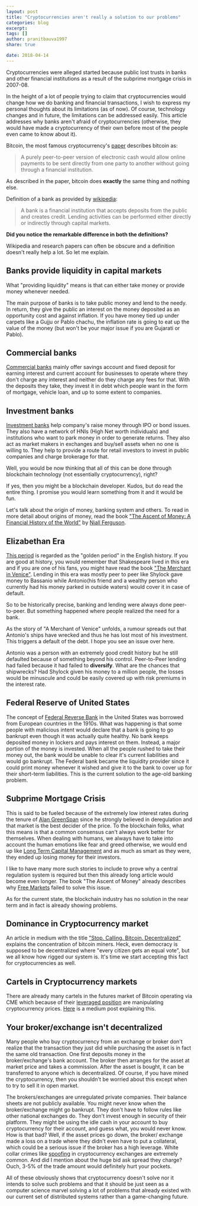 ```yaml
---
layout: post
title: "Cryptocurrencies aren't really a solution to our problems"
categories: blog
excerpt:
tags: []
author: pranitbauva1997
share: true

date: 2018-04-14
---
```


Cryptocurrencies were alleged started because public lost trusts in banks
and other financial institutions as a result of the subprime mortgage
crisis in 2007-08.

In the height of a lot of people trying to claim that cryptocurrencies
would change how we do banking and financial transactions, I wish to
express my personal thoughts about its limitations (as of now). Of course,
technology changes and in future, the limitations can be addressed easily.
This article addresses why banks aren't afraid of cryptocurrencies
(otherwise, they would have made a cryptocurrency of their own before most
of the people even came to know about it).

Bitcoin, the most famous cryptocurrency's
[paper](https://bitcoin.org/bitcoin.pdf)
describes bitcoin as:

> A purely peer-to-peer version of electronic cash would allow online
> payments to be sent directly from one party to another without going
> through a financial institution.

As described in the paper, bitcoin does **exactly** the same thing and nothing
else.

Definition of a bank as provided by
[wikipedia](https://en.wikipedia.org/wiki/Bank):

> A bank is a financial institution that accepts deposits from the public
> and creates credit. Lending activities can be performed either directly
> or indirectly through capital markets.

**Did you notice the remarkable difference in both the definitions?**

Wikipedia and research papers can often be obscure and a definition doesn't
really help a lot. So let me explain.

## Banks provide liquidity in capital markets

What "providing liquidity" means is that can either take money or provide
money whenever needed.

The main purpose of banks is to take public money and lend to
the needy. In return, they give the public an interest on the money
deposited as an opportunity cost and against inflation. If you have money
tied up under carpets like a Gujju or Pablo chachu, the inflation rate is
going to eat up the value of the money (but won't be your major issue if
you are Gujarati or Pablo).

## Commercial banks

[Commercial banks](https://en.wikipedia.org/wiki/Commercial_bank)
mainly offer savings account and fixed deposit for earning
interest and current account for businesses to operate where they don't
charge any interest and neither do they charge any fees for that. With the
deposits they take, they invest it in debt which people want in the form
of mortgage, vehicle loan, and up to some extent to companies.

## Investment banks

[Investment banks](https://en.wikipedia.org/wiki/Investment_banking)
help company's raise money through IPO or bond issues.
They also have a network of HNIs (High Net worth individuals) and
institutions who want to park money in order to generate returns. They also
act as market makers in exchanges and buy/sell assets when no one is
willing to. They help to provide a route for retail investors to invest
in public companies and charge brokerage for that.

Well, you would be now thinking that all of this can be done through
blockchain technology (not essentially cryptocurrency), right?

If yes, then you might be a blockchain developer. Kudos, but do read the
entire thing. I promise you would learn something from it and it would be
fun.

Let's talk about the origin of money, banking system and others. To read
in more detail about origins of money, read the book
["The Ascent of Money: A Financial History of the World"](https://www.goodreads.com/book/show/2714607-the-ascent-of-money)
by [Niall Ferguson](https://www.goodreads.com/author/show/5790.Niall_Ferguson).

## Elizabethan Era

[This period](https://en.wikipedia.org/wiki/Elizabethan_era)
is regarded as the "golden period" in the English history. If
you are good at history, you would remember that Shakespeare lived in this
era and if you are one of his fans, you might have read the book
["The Merchant in Venice"](https://en.wikipedia.org/wiki/The_Merchant_of_Venice).
Lending in this era was mostly peer to peer like
Shylock gave money to Bassanio while Antonio(his friend and a wealthy
person who currently had his money parked in outside waters) would cover
it in case of default.

So to be historically precise, banking and lending were always done
peer-to-peer. But something happened where people realized the need for a
bank.

As the story of "A Merchant of Venice" unfolds, a rumour spreads out that
Antonio's ships have wrecked and thus he has lost most of his investment.
This triggers a default of the debt. I hope you see an issue over here.

Antonio was a person with an extremely good credit history but he still
defaulted because of something beyond his control. Peer-to-Peer lending
had failed because it had failed to **diversify**. What are the chances that
shipwrecks? Had Shylock given his money to a million people, the losses
would be minuscule and could be easily covered up with risk premiums in
the interest rate.

## Federal Reserve of United States

The concept of
[Federal Reverse Bank](https://en.wikipedia.org/wiki/Federal_Reserve_Bank)
in the United States was borrowed from European countries in the 1910s.
What was happening is that some people with
malicious intent would declare that a bank is going to go bankrupt even
though it was actually quite healthy. No bank keeps deposited money in
lockers and pays interest on them. Instead, a major portion of the money is
invested. When all the people rushed to take their money out, the bank
would be unable to clear it's current liabilities and would go bankrupt.
The Federal bank became the liquidity provider since it could print money
whenever it wished and give it to the bank to cover up for their short-term
liabilities. This is the current solution to the age-old banking problem.

## Subprime Mortgage Crisis

This is said to be fueled because of the extremely low interest rates
during the tenure of
[Alan GreenSpan](https://en.wikipedia.org/wiki/Alan_Greenspan) since he
strongly believed in deregulation and that market is the best decider
of the price. To the blockchain folks, what this means is that a common
consensus can't always work better for themselves. When dealing with humans,
we always have to take into account the human emotions like fear and greed
otherwise, we would end up like
[Long Term Capital Management](https://en.wikipedia.org/wiki/Long-Term_Capital_Management)
and as much as smart as they were, they ended up losing money for their
investors.

I like to have many more such stories to include to prove why a central
regulation system is required but then this already long article would
become even longer. The book "The Ascent of Money" already describes
why
[Free Markets](https://en.wikipedia.org/wiki/Free_market)
failed to solve this issue.

As for the current state, the blockchain industry has no solution in the
near term and in fact is already showing problems.

## Dominance in Cryptocurrency market

An article in medium with the title
["Stop. Calling. Bitcoin. Decentralized"](https://medium.com/@homakov/stop-calling-bitcoin-decentralized-cb703d69dc27)
explains the concentration of
bitcoin miners. Heck, even democracy
is supposed to be decentralized where "every citizen gets an equal vote",
but we all know how rigged our system is. It's time we start accepting this fact
for cryptocurrencies as well.

## Cartels in Cryptocurrency markets

There are already many cartels in the futures market of Bitcoin operating
via CME which because of their
[leveraged position](https://www.investopedia.com/terms/l/leverage.asp#axzz1gKhHisSM)
are manipulating
cryptocurrency prices. [Here](https://web.archive.org/web/20180331133140/https://medium.com/@super.crypto1/4th-dimension-bitcoin-manipulation-cartel-can-it-be-burnt-no-way-c53de65c166a)
is a medium post explaining this.

## Your broker/exchange isn't decentralized

Many people who buy cryptocurrency from an exchange or broker don't
realize that the transaction they just did while purchasing the
asset is in fact the same old transaction. One first deposits money in
the broker/exchange's bank account. The broker then arranges for the asset
at market price and takes a commission. After the asset is bought, it can
be transferred to anyone which is decentralized. Of course, if
you have mined the cryptocurrency, then you shouldn't be worried about
this except when to try to sell it in open market.

The brokers/exchanges are unregulated private companies. Their
balance sheets are not publicly available. You might never know when
the broker/exchange might go bankrupt. They don't have to follow rules
like other national exchanges do. They don't invest enough in security
of their platform. They might be using the idle cash in your account to
buy cryptocurrency for their account, and guess what, you would never
know. How is that bad? Well, if the asset prices go down, the broker/
exchange made a loss on a trade where they didn't even have to put a
collateral, which could be a serious issue if the broker has a high
leverage. White collar crimes like
[spoofing](https://en.wikipedia.org/wiki/Spoofing_(finance))
in cryptocurrency exchanges are extremely common. And did I mention
about the huge bid ask spread they charge? Ouch, 3-5% of the trade amount
would definitely hurt your pockets.

All of these obviously shows that cryptocurrency doesn't solve nor it
intends to solve such problems and that it should be just seen as a computer
science marvel solving a lot of problems that already existed with our
current set of distributed systems rather than a game-changing future.

